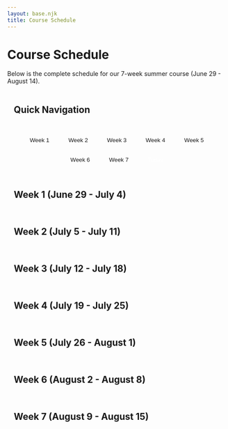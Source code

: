 ```yaml
---
layout: base.njk
title: Course Schedule
---
```


# Course Schedule

Below is the complete schedule for our 7-week summer course (June 29 - August 14). 

## Quick Navigation

<div class="week-nav">
  <button onclick="showWeek(1, this)" class="week-btn">Week 1</button>
  <button onclick="showWeek(2, this)" class="week-btn">Week 2</button>
  <button onclick="showWeek(3, this)" class="week-btn">Week 3</button>
  <button onclick="showWeek(4, this)" class="week-btn">Week 4</button>
  <button onclick="showWeek(5, this)" class="week-btn">Week 5</button>
  <button onclick="showWeek(6, this)" class="week-btn">Week 6</button>
  <button onclick="showWeek(7, this)" class="week-btn">Week 7</button>
  <button onclick="showToday()" class="today-btn">Today</button>
</div>

## Week 1 (June 29 - July 4)

<div id="week-1" class="week-section">

| Day | Date | Topics | Notes link |
|-----|------|-------------|-----------|
| 1 | Sunday, June 29 | **Program orientation (no class)** |  |
| 2 | Monday, June 30 |  Course overview. Probability introduction (meaning of probability), events, sample space, and basic counting rules. | [_lecture 1_](/notes/lecture-01/) |
| 3 | Tuesday, July 1 | Dependent vs independent events and their formal definition. Independence as conditional probability. Venn diagrams. | [_lecture 2_](/notes/lecture-02/) |
| 4 | Wednesday, July 2 | Descriptive statistics: mean, median, variance, and standard deviation. Applications in real life. | [_lecture 3_](/notes/lecture-03/) |
| 5 | Thursday, July 3 | **Lab 1**: Toy probability experiment / expectation lab. | [_lab 1_](/labs/lab-1/) |
| - | Friday, July 4 | **No Class** |  |

</div>

## Week 2 (July 5 - July 11)

<div id="week-2" class="week-section">

| Day | Date | Topics | Notes link |
|-----|------|-------------|-----------|
| 6 | Saturday, July 5 | Formal definition of a function, simple examples of functions (linear, quadratic), how to draw them and how to figure out their domain and range. | [_lecture 4_](/notes/lecture-04/) |
| 7 | Sunday, July 6 | Polynomial functions, their graphs, their domain and range, and their infinity behavior. | [_lecture 5_](/notes/lecture-05/) |
| 8 | Monday, July 7 | Root and rational functions, their graphs, their domain and range, points of discontinuity, and their infinity behavior. | [_lecture 6_](/notes/lecture-06/) |
| 9 | Tuesday, July 8 | Exponential and log functions, their graphs, their domain and range, points of discontinuity, and their infinity behavior. | [_lecture 7_](/notes/lecture-07/) |
| 10 | Wednesday, July 9 | Operations on functions. Transformations: shifting, squeezing, reflecting, and composing functions. | [_lecture 8_](/notes/lecture-08/) |
| 11 | Thursday, July 10 | **Lab 2**: Function plotting lab (Desmos/Geogebra). | [_lab 2_](/labs/lab-2/) |
| - | Friday, July 11 | **No Class** |  |

</div>

## Week 3 (July 12 - July 18)

<div id="week-3" class="week-section">

| Day | Date | Topic | Notes link |
|-----|------|-------------|-----------|
| 12 | Saturday, July 12 | Operations on functions (continued). Inverse functions and implicit vs. explicit functions. | [_lecture 9_](/notes/lecture-09/) |
| 13 | Sunday, July 13 | Problem solving session. | [_review questions_](/notes/lecture-10/) |
| 14 | Monday, July 14 | **Quiz 1** (Probability and Functions) | -- |
| 15 | Tuesday, July 15 | Quiz 1 problems review. | [_problems and solutions_](/notes/quiz1-solutions/) |
| 16 | Wednesday, July 16 | Introduction to limits, limits on graphs, and limits of infinity. | [_lecture 12_](/notes/lecture-12/) |
| 17 | Thursday, July 17 | Existence of limits, one sided limits, and infinity limits. | [_lecture 13_](/notes/lecture-13/) |
| - | Friday, July 18 | **No Class** |  |

</div>

## Week 4 (July 19 - July 25)

<div id="week-4" class="week-section">

| Day | Date | Topic | Notes link |
|-----|------|-------------|-----------|
| 18 | Saturday, July 19 | Continuity, laws of limits, and Squeeze theorem. | [_lecture 14_](/notes/lecture-14/) |
| 19 | Sunday, July 20 | **Off Day** | -- |
| 20 | Monday, July 21 | Algebraic manipulation of limits. Asymptotes. Euler Number $e$ and its properties. $\ln(x)$ and $e^x$. | [_lecture 15_](/notes/lecture-15/) |
| 21 | Tuesday, July 22 | Trigonometric functions. The unit circle. | [_lecture 16_](/notes/lecture-16/) |
| 22 | Wednesday, July 23 | **Lab 3**: Limits problem solving session. | [_lecture 17_](/notes/lecture-17/) |
| 23 | Thursday, July 24 | **Quiz 2** (Limits and Continuity) | -- |
| - | Friday, July 25 | **No Class** |  |

</div>

## Week 5 (July 26 - August 1)

<div id="week-5" class="week-section">

| Day | Date | Topic | Notes link |
|-----|------|-------------|-----------|
| 24 | Saturday, July 26 | Quiz 2 solutions. | [_problems and solutions_](/notes/quiz2-solutions/) |
| 25 | Sunday, July 27 | Derivatives Introduction 1: Derivatives as rate of change, connections to real-life examples. | [_lecture 18_](/notes/lecture-18/) |
| 26 | Monday, July 28 | Derivatives Introduction 2: Formal algebraic definition of derivatives. Calculate derivatives of simple functions | [_lecture 19_](/notes/lecture-19/) |
| 27 | Tuesday, July 29 | Derivatives rules 1: power, exponential, log, addition, and subtraction rules. | [_lecture 20_](/notes/lecture-20/) |
| 28 | Wednesday, July 30 | Derivatives rules 2: multiplication and division rules. | [_lecture 21_](/notes/lecture-21/) |
| 29 | Thursday, July 31 | **Lab 4**: Derivatives Lab 1.  | [_lab 4_](/labs/lab-4/) |
| - | Friday, August 1 | **No Class** |  |

</div>

## Week 6 (August 2 - August 8)

<div id="week-6" class="week-section">

| Day | Date | Topic | Notes link |
|-----|------|-------------|-----------|
| 30 | Saturday, August 2 | Derivatives rules 3: chain rule. | [_lecture 22_](/notes/lecture-22/) |
| 31 | Sunday, August 3 | Implicit differentiation. | [_lecture 23_](/notes/lecture-23/) |
| 32 | Monday, August 4 | Derivatives in real life. Derivatives role in optimization problems. Fence perimeter/area and factory production problems. | [_lecture 24_](/notes/lecture-24/) |
| 33 | Tuesday, August 5 | Optimization problems and related rates. | [_lecture 25_](/notes/lecture-25/) |
| 34 | Wednesday, August 6 | Derivatives problem solving session. | [_review questions_](/notes/lecture-26/) |
| 35 | Thursday, August 7 | **Quiz 3** (Derivatives) | -- |
| - | Friday, August 8 | **No Class** |  |

</div>

## Week 7 (August 9 - August 15)

<div id="week-7" class="week-section">

| Day | Date | Topic | Notes link |
|-----|------|-------------|-----------|
| 36 | Saturday, August 9 | L'hopital's rule, Mean Value Theorem, and applications. |  |
| 37 | Sunday, August 10 | Implicit differentiation, differentiability vs. continuity. |  |
| 38 | Monday, August 11 | **Lab 6**: Derivates Lab 3. Related-rates problem. |  |
| 39 | Tuesday, August 12 | Inverse of derivatives. Brief introduction to integrals. |  |
| 40 | Wednesday, August 13 | Review of graph sketching. |  |
| 41 | Thursday, August 14 | Review of calculus concepts. |  |
| - | Friday, August 15 | **No Class** |  |

</div>

<script>
// Week navigation functionality
function showWeek(weekNumber, clickedButton = null) {
    // Hide all week sections
    const weekSections = document.querySelectorAll('.week-section');
    weekSections.forEach(section => {
        section.style.display = 'none';
    });
    
    // Hide all week headers
    const weekHeaders = document.querySelectorAll('h2');
    weekHeaders.forEach(header => {
        if (header.textContent.includes('Week')) {
            header.style.display = 'none';
        }
    });
    
    // Show selected week
    const selectedWeek = document.getElementById(`week-${weekNumber}`);
    if (selectedWeek) {
        selectedWeek.style.display = 'block';
    }
    
    // Show the corresponding header
    const weekHeadersArray = Array.from(document.querySelectorAll('h2'));
    const targetHeader = weekHeadersArray.find(header => 
        header.textContent.includes(`Week ${weekNumber}`)
    );
    if (targetHeader) {
        targetHeader.style.display = 'block';
    }
    
    // Update active button
    document.querySelectorAll('.week-btn').forEach(btn => btn.classList.remove('active'));
    if (clickedButton) {
        clickedButton.classList.add('active');
    }
}

function showToday() {
    const today = new Date();
    const startDate = new Date('2025-06-29'); // Actual start date
    const daysDiff = Math.floor((today - startDate) / (1000 * 60 * 60 * 24));
    
    console.log('Today:', today.toDateString()); // Debug log
    console.log('Start date:', startDate.toDateString()); // Debug log
    console.log('Days difference:', daysDiff); // Debug log
    
    if (daysDiff >= 0 && daysDiff <= 40) {
        let weekNumber;
        if (daysDiff < 5) {
            weekNumber = 1; // First week (Sunday-Friday)
        } else {
            weekNumber = Math.floor((daysDiff - 5) / 7) + 2; // Subsequent weeks (Saturday-Friday)
        }
        showWeek(weekNumber);
        
        // Highlight today's row by finding the row with today's date
        highlightTodayRow();
    } else {
        showWeek(1); // Show week 1 if before start date
        // For testing: also try to highlight today's row even if course hasn't started
        highlightTodayRow();
    }
    
    // Update active button to Today button
    document.querySelectorAll('.week-btn, .today-btn').forEach(btn => btn.classList.remove('active'));
    event.target.classList.add('active');
}

function highlightTodayRow() {
    // Remove any existing today highlights
    document.querySelectorAll('tr.today').forEach(row => {
        row.classList.remove('today');
    });
    
    const today = new Date();
    const todayString = today.toLocaleDateString('en-US', { 
        weekday: 'long', 
        month: 'long', 
        day: 'numeric' 
    });
    
    console.log('Looking for date:', todayString); // Debug log
    console.log('Looking for date (quoted):', `"${todayString}"`); // Debug log
    
    // Find all table rows and check if they contain today's date
    const allRows = document.querySelectorAll('tbody tr');
    console.log('Found', allRows.length, 'table rows'); // Debug log
    
    allRows.forEach((row, index) => {
        const cells = row.querySelectorAll('td');
        if (cells.length > 1) {
            const dateCell = cells[1]; // Date is in the second column
            const cellText = dateCell.textContent.trim();
            console.log(`Row ${index + 1} cell text:`, `"${cellText}"`); // Debug log
            if (cellText === todayString) {
                row.classList.add('today');
                console.log('Found today! Row', index + 1); // Debug log
            }
        }
    });
}

// Initialize page
document.addEventListener('DOMContentLoaded', function() {
    // Show current week by default
    const today = new Date();
    const startDate = new Date('2025-06-29'); // Actual start date
    const daysDiff = Math.floor((today - startDate) / (1000 * 60 * 60 * 24));
    
    console.log('Page load - Today:', today.toDateString()); // Debug log
    console.log('Page load - Days difference:', daysDiff); // Debug log
    
    if (daysDiff >= 0 && daysDiff <= 40) {
        let weekNumber;
        if (daysDiff < 5) {
            weekNumber = 1; // First week (Sunday-Friday)
        } else {
            weekNumber = Math.floor((daysDiff - 5) / 7) + 2; // Subsequent weeks (Saturday-Friday)
        }
        showWeek(weekNumber);
        
        // Highlight today's row
        highlightTodayRow();
    } else {
        showWeek(1); // Default to week 1 if before start date
        // For testing: also try to highlight today's row even if course hasn't started
        highlightTodayRow();
    }
});
</script>

<style>
.week-nav {
    margin: 20px 0;
    text-align: center;
}

.week-btn, .today-btn {
    margin: 5px;
    padding: 10px 15px;
    border: 2px solid var(--primary-color);
    background: var(--card-bg);
    color: var(--primary-color);
    border-radius: 5px;
    cursor: pointer;
    transition: all 0.3s ease;
}

.week-btn:hover, .today-btn:hover {
    background: var(--primary-color);
    color: white;
}

.week-btn.active {
    background: var(--primary-color);
    color: white;
}

.today-btn {
    background: var(--primary-color);
    border-color: var(--primary-color);
    color: white;
}

.today-btn:hover {
    background: var(--heading-color);
    border-color: var(--heading-color);
}

.week-section {
    display: none;
    margin-bottom: 30px;
}

.week-section:first-of-type {
    display: block;
}

tr.today {
    background: linear-gradient(135deg, #e3f2fd 0%, #bbdefb 100%) !important;
    border-left: 4px solid var(--primary-color);
    box-shadow: 0 2px 8px rgba(52, 152, 219, 0.2);
    position: relative;
    transition: all 0.3s ease;
}

tr.today td {
    font-weight: 600;
    color: #1565c0;
    position: relative;
}

tr.today:hover {
    background: linear-gradient(135deg, #bbdefb 0%, #e3f2fd 100%) !important;
    box-shadow: 0 4px 12px rgba(52, 152, 219, 0.3);
}

/* Dark mode specific today highlighting */
[data-theme="dark"] tr.today {
    background: linear-gradient(135deg, #1e3a5f 0%, #2c4a6e 100%) !important;
    border-left: 4px solid #64b5f6;
    box-shadow: 0 2px 8px rgba(100, 181, 246, 0.3);
}

[data-theme="dark"] tr.today td {
    color: #90caf9;
}

[data-theme="dark"] tr.today:hover {
    background: linear-gradient(135deg, #2c4a6e 0%, #1e3a5f 100%) !important;
    box-shadow: 0 4px 12px rgba(100, 181, 246, 0.4);
}

/* Ensure table layout is not affected by the today styling */
table {
    position: relative;
}

tbody tr {
    position: relative;
}

h2 {
    margin-top: 30px;
    padding: 15px;
    background: var(--blockquote-bg);
    border-radius: 5px;
    border-left: 4px solid var(--primary-color);
    color: var(--heading-color);
}

</style>




